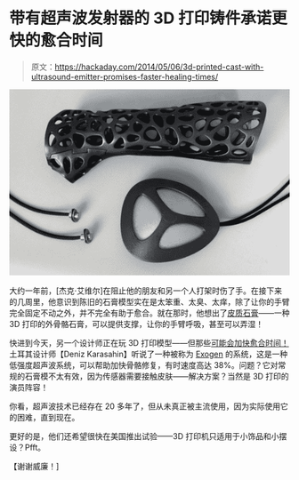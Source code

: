 # 带有超声波发射器的 3D 打印铸件承诺更快的愈合时间

> 原文：<https://hackaday.com/2014/05/06/3d-printed-cast-with-ultrasound-emitter-promises-faster-healing-times/>

![3dcast-640x426](img/4dbb9d3c6fb271d0ee86e9cc4b0117c0.png)

大约一年前，[杰克·艾维尔]在阻止他的朋友和另一个人打架时伤了手。在接下来的几周里，他意识到陈旧的石膏模型实在是太笨重、太臭、太痒，除了让你的手臂完全固定不动之外，并不完全有助于愈合。就在那时，他想出了[皮质石膏](http://www.wired.co.uk/news/archive/2013-07/05/3d-printed-cast)——一种 3D 打印的外骨骼石膏，可以提供支撑，让你的手臂呼吸，甚至可以弄湿！

快进到今天，另一个设计师正在玩 3D 打印模型——但那些[可能会加快愈合时间！](http://arstechnica.com/business/2014/05/3d-printed-ultrasound-cast-could-save-us-costly-surgeries/)土耳其设计师【Deniz Karasahin】听说了一种被称为 [Exogen](http://www.exogen.com/) 的系统，这是一种低强度超声波系统，可以帮助加快骨骼修复，有时速度高达 38%。问题？它对常规的石膏模不太有效，因为传感器需要接触皮肤——解决方案？当然是 3D 打印的演员阵容！

你看，超声波技术已经存在 20 多年了，但从未真正被主流使用，因为实际使用它的困难，直到现在。

更好的是，他们还希望很快在美国推出试验——3D 打印机只适用于小饰品和小摆设？Pfft。

【谢谢威廉！]